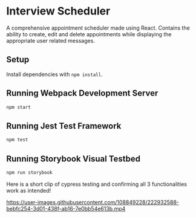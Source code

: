 # Interview Scheduler

A comprehensive appointment scheduler made using React. Contains the ability to create, edit and delete appointments while displaying the appropriate user related messages.

## Setup

Install dependencies with `npm install`.

## Running Webpack Development Server

```sh
npm start
```

## Running Jest Test Framework

```sh
npm test
```

## Running Storybook Visual Testbed

```sh
npm run storybook
```

Here is a short clip of cypress testing and confirming all 3 functionalities work as intended! 


https://user-images.githubusercontent.com/108849228/222932588-bebfc254-3d01-438f-ab16-7e0bb54e613b.mp4


